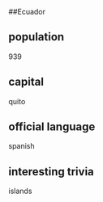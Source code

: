 ##Ecuador
## population
939

## capital
quito
 
## official language
spanish

## interesting trivia
islands


